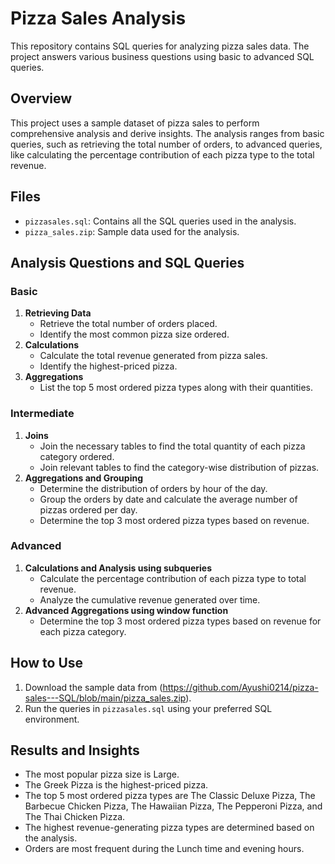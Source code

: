 # Pizza Sales Analysis

This repository contains SQL queries for analyzing pizza sales data. The project answers various business questions using basic to advanced SQL queries.

## Overview
This project uses a sample dataset of pizza sales to perform comprehensive analysis and derive insights. The analysis ranges from basic queries, such as retrieving the total number of orders, to advanced queries, like calculating the percentage contribution of each pizza type to the total revenue.

## Files
- `pizzasales.sql`: Contains all the SQL queries used in the analysis.
- `pizza_sales.zip`: Sample data used for the analysis.

## Analysis Questions and SQL Queries

### Basic
1. **Retrieving Data**
   - Retrieve the total number of orders placed.
   - Identify the most common pizza size ordered.
2. **Calculations**
   - Calculate the total revenue generated from pizza sales.
   - Identify the highest-priced pizza.
3. **Aggregations**
   - List the top 5 most ordered pizza types along with their quantities.

### Intermediate
1. **Joins**
   - Join the necessary tables to find the total quantity of each pizza category ordered.
   - Join relevant tables to find the category-wise distribution of pizzas.
2. **Aggregations and Grouping**
   - Determine the distribution of orders by hour of the day.
   - Group the orders by date and calculate the average number of pizzas ordered per day.
   - Determine the top 3 most ordered pizza types based on revenue.

### Advanced
1. **Calculations and Analysis using subqueries**
   - Calculate the percentage contribution of each pizza type to total revenue.
   - Analyze the cumulative revenue generated over time.
2. **Advanced Aggregations using window function**
   - Determine the top 3 most ordered pizza types based on revenue for each pizza category.

## How to Use
1. Download the sample data from (https://github.com/Ayushi0214/pizza-sales---SQL/blob/main/pizza_sales.zip).
2. Run the queries in `pizzasales.sql` using your preferred SQL environment.

## Results and Insights
- The most popular pizza size is Large.
- The Greek Pizza is the highest-priced pizza.
- The top 5 most ordered pizza types are The Classic Deluxe Pizza, The Barbecue Chicken Pizza, The Hawaiian Pizza, The 
  Pepperoni Pizza, and The Thai Chicken Pizza.
- The highest revenue-generating pizza types are determined based on the analysis.
- Orders are most frequent during the Lunch time and evening hours.

